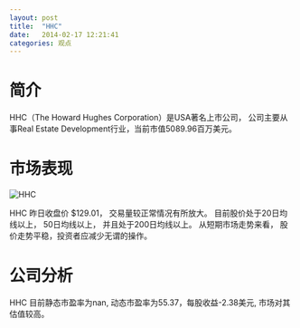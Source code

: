 ```yaml
---
layout: post
title:  "HHC"
date:   2014-02-17 12:21:41
categories: 观点
---
```


# 简介
HHC（The Howard Hughes Corporation）是USA著名上市公司，
公司主要从事Real Estate Development行业，当前市值5089.96百万美元。

# 市场表现

![HHC](http://finviz.com/chart.ashx?t=HHC&ty=c&ta=1&p=d&s=l)

HHC 昨日收盘价 $129.01，
交易量较正常情况有所放大。
目前股价处于20日均线以上，
50日均线以上，
并且处于200日均线以上。
从短期市场走势来看，
股价走势平稳，投资者应减少无谓的操作。

# 公司分析
HHC 目前静态市盈率为nan, 动态市盈率为55.37，每股收益-2.38美元,
市场对其估值较高。
